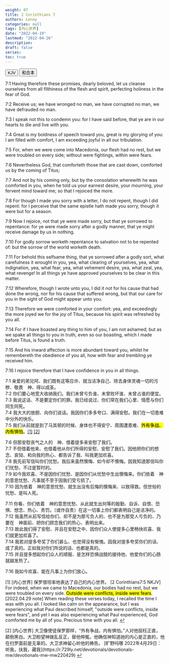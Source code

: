 ```yaml
---
weight: 07
title: 2 Corinthians 7
authors: Lenny
categories: null
tags: [内心世界]
date: "2022-04-19"
lastmod: "2022-04-26"
description: 
draft: false
series:
toc: true
---
```


<!--more-->

<!-- Tab links -->
<div class="tab">
  <button class="tablinks active" onclick="tablabel(event, 'english')">KJV</button>
  <button class="tablinks" onclick="tablabel(event, 'chinese')">和合本</button>
  
</div>

<!-- Tab content -->
<div id="english" class="tabcontent" style="display:block">

7:1 Having therefore these promises, dearly beloved, let us cleanse ourselves from all filthiness of the flesh and spirit, perfecting holiness in the fear of God.

7:2 Receive us; we have wronged no man, we have corrupted no man, we have defrauded no man.

7:3 I speak not this to condemn you: for I have said before, that ye are in our hearts to die and live with you.

7:4 Great is my boldness of speech toward you, great is my glorying of you: I am filled with comfort, I am exceeding joyful in all our tribulation.

7:5 For, when we were come into Macedonia, our flesh had no rest, but we were troubled on every side; without were fightings, within were fears.


7:6 Nevertheless God, that comforteth those that are cast down, comforted us by the coming of Titus;

7:7 And not by his coming only, but by the consolation wherewith he was comforted in you, when he told us your earnest desire, your mourning, your fervent mind toward me; so that I rejoiced the more.

7:8 For though I made you sorry with a letter, I do not repent, though I did repent: for I perceive that the same epistle hath made you sorry, though it were but for a season.

7:9 Now I rejoice, not that ye were made sorry, but that ye sorrowed to repentance: for ye were made sorry after a godly manner, that ye might receive damage by us in nothing.

7:10 For godly sorrow worketh repentance to salvation not to be repented of: but the sorrow of the world worketh death.


7:11 For behold this selfsame thing, that ye sorrowed after a godly sort, what carefulness it wrought in you, yea, what clearing of yourselves, yea, what indignation, yea, what fear, yea, what vehement desire, yea, what zeal, yea, what revenge! In all things ye have approved yourselves to be clear in this matter.

7:12 Wherefore, though I wrote unto you, I did it not for his cause that had done the wrong, nor for his cause that suffered wrong, but that our care for you in the sight of God might appear unto you.

7:13 Therefore we were comforted in your comfort: yea, and exceedingly the more joyed we for the joy of Titus, because his spirit was refreshed by you all.

7:14 For if I have boasted any thing to him of you, I am not ashamed; but as we spake all things to you in truth, even so our boasting, which I made before Titus, is found a truth.

7:15 And his inward affection is more abundant toward you, whilst he remembereth the obedience of you all, how with fear and trembling ye received him.


7:16 I rejoice therefore that I have confidence in you in all things.
</div>

<div id="chinese" class="tabcontent">

7:1 亲爱的弟兄阿、我们既有这等应许、就当洁净自己、除去身体灵魂一切的污秽、敬畏　神、得以成圣。  
7:2 你们要心地宽大收纳我们。我们未曾亏负谁、未曾败坏谁、未曾占谁的便宜。  
7:3 我说这话、不是要定你们的罪。我已经说过、你们常在我们心里、情愿与你们同生同死。  
7:4 我大大的放胆、向你们说话。我因你们多多夸口、满得安慰。我们在一切患难中分外的快乐。  
7:5 我们从前就是到了马其顿的时候、身体也不得安宁、周围遭患难、<mark>外有争战、内有惧怕</mark>。<a id="1_ref" href = "#1">[1]</a>
<a id="2_ref" href = "#2">[2]</a>   

7:6 但那安慰丧气之人的　神、借着提多来安慰了我们。  
7:7 不但借着他来、也借着他从你们所得的安慰、安慰了我们。因他把你们的想念、哀恸、和向我的热心、都告诉了我、叫我更加欢喜。  
7:8 我先前写信叫你们忧愁。我后来虽然懊悔、如今却不懊悔。因我知道那信叫你们忧愁、不过是暂时的。  
7:9 如今我欢喜、不是因你们忧愁、是因你们从忧愁中生出懊悔来。你们依着　神的意思忧愁、凡事就不至于因我们受亏损了。  
7:10 因为依着　神的意思忧愁、就生出没有后悔的懊悔来、以致得救。但世俗的忧愁、是叫人死。  

7:11 你看、你们依着　神的意思忧愁、从此就生出何等的殷勤、自诉、自恨、恐惧、想念、热心、责罚。〔或作自责〕在这一切事上你们都表明自己是洁净的。  
7:12 我虽然从前写信给你们、却不是为那亏负人的、也不是为那受人亏负的、乃要在　神面前、把你们顾念我们的热心、表明出来。  
7:13 故此我们得了安慰、并且在安慰之中、因你们众人使提多心里畅快欢喜、我们就更加欢喜了。  
7:14 我若对提多夸奖了你们甚么、也觉得没有惭愧。因我对提多夸奖你们的话、成了真的。正如我对你们所说的话、也都是真的。  
7:15 并且提多想起你们众人的顺服、是怎样恐惧战兢的接待他、他爱你们的心肠就越发热了。  

7:16 我如今欢喜、能在凡事上为你们放心。  

<p id="1">[1] [内心世界] 保罗很坦率地表达了自己的内心世界。    
[2 Corinthians‬7:5 NKJV]  For indeed, when we came to Macedonia, our bodies had no rest, but we were troubled on every side. <mark>Outside were conflicts, inside were fears</mark>.  
[2022.04.29 note] When reading these verses today, I recalled the time I was with you all.  I looked like calm on the appearance, but I was experiencing what Paul described himself, "outside were conflicts, inside were fears", and yet I was also experiencing what Paul experienced, God comforted me by all of you.  Precious time with you all.  
<a href="#1_ref">&#8617;</a></p>

<p id="2">[2] [内心世界] 大卫像使徒保罗那样，“外有争战，内有惧怕。”人对他屈枉正直，颠倒黑白。大卫盼望神拨乱反正，替他伸冤。他确信神知道祂的内心是正直的，他在扫罗面前是无辜的。大卫求神留心听他的祷告。  
[旷野吗哪 2022年4月29日：听我，扶我，藏我](https://r.729ly.net/devotionals/devotionals-mw/devotionals-mw-mw220429)
<a href="#2_ref">&#8617;</a></p>

</div>

